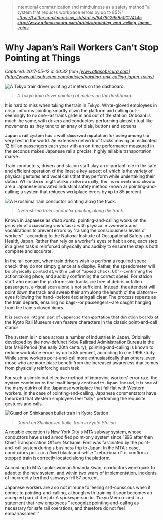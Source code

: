 > Intentional communication and mindfulness as a safety method "a system that reduces workplace errors by up to 85%"
_https://twitter.com/mcarlson_sb/status/847902958503174145_
_http://www.atlasobscura.com/articles/pointing-and-calling-japan-trains_

# Why Japan’s Rail Workers Can’t Stop Pointing at Things

_Captured: 2017-05-12 at 00:32 from [www.atlasobscura.com](http://www.atlasobscura.com/articles/pointing-and-calling-japan-trains)_

![A Tokyo train driver pointing at meters on the dashboard.](http://assets.atlasobscura.com/article_images/40790/image.jpg)

> _A Tokyo train driver pointing at meters on the dashboard._

It is hard to miss when taking the train in Tokyo. White-gloved employees in crisp uniforms pointing smartly down the platform and calling out--seemingly to no one--as trains glide in and out of the station. Onboard is much the same, with drivers and conductors performing almost ritual-like movements as they tend to an array of dials, buttons and screens

Japan's rail system has a well-deserved reputation for being among the very best in the world. An extensive network of tracks moving an estimated 12 billion passengers each year with an on-time performance measured in the seconds makes Japanese rail a precise, highly reliable transportation marvel.

Train conductors, drivers and station staff play an important role in the safe and efficient operation of the lines; a key aspect of which is the variety of physical gestures and vocal calls that they perform while undertaking their duties. While these might strike visitors as silly, the movements and shouts are a Japanese-innovated industrial safety method known as pointing-and-calling; a system that reduces workplace errors by up to 85 percent.

![A Hiroshima train conductor pointing along the track.](http://assets.atlasobscura.com/article_images/40789/image.jpg)

> _A Hiroshima train conductor pointing along the track._

Known in Japanese as _shisa kanko_, pointing-and-calling works on the principle of associating one's tasks with physical movements and vocalizations to prevent errors by "raising the consciousness levels of workers"--according to the National Institute of Occupational Safety and Health, Japan. Rather than rely on a worker's eyes or habit alone, each step in a given task is reinforced physically and audibly to ensure the step is both complete and accurate.

In the rail context, when train drivers wish to perform a required speed check, they do not simply glance at a display. Rather, the speedometer will be physically pointed at, with a call of "speed check, 80"--confirming the action taking place, and audibly confirming the correct speed. For station staff who ensure the platform-side tracks are free of debris or fallen passengers, a visual scan alone is not sufficient. Instead, the attendant will point down the track and sweep their arm along the length of the platform--eyes following the hand--before declaring all clear. The process repeats as the train departs, ensuring no bags--or passengers--are caught hanging from the train's closed doors.

It is such an integral part of Japanese transportation that direction boards at the Kyoto Rail Museum even feature characters in the classic point-and-call stance.

The system is in place across a number of industries in Japan. Originally developed by the now-defunct Kobe Railroad Administration Bureau in the late Meiji Period (the early 20th century), pointing-and-calling is known to reduce workplace errors by up to 85 percent, according to one 1996 study. While some workers point-and-call more enthusiastically than others, even those who are more blase benefit from the increased awareness that comes from physically reinforcing each task.

For such a simple but effective method of improving workers' error rate, the system continues to find itself largely confined to Japan. Indeed, it is one of the many quirks of the Japanese workplace that fall flat with Western workers. In the case of pointing-and-calling, Japanese commentators have theorized that Western employees feel "silly" performing the requisite gestures and calls.

![Guard on Shinkansen bullet train in Kyoto Station](http://assets.atlasobscura.com/article_images/40768/image.jpg)

> _Guard on Shinkansen bullet train in Kyoto Station_

A notable exception is New York City's MTA subway system, whose conductors have used a modified point-only system since 1996 after then Chief Transportation Officer Nathaniel Ford was fascinated by the point-and-call system during a business trip to Japan. In the MTA's case, conductors point to a fixed black-and-white "zebra board" to confirm a stopped train is correctly located along the platform.

According to MTA spokeswoman Amanda Kwan, conductors were quick to adapt to the new system, and within two years of implementation, incidents of incorrectly berthed subways fell 57 percent.

Japanese workers are also not immune to feeling self-conscious when it comes to pointing-and-calling, although with training it soon becomes an accepted part of the job. A spokesperson for Tokyo Metro noted in a statement that new employees " recognize pointing-and-calling as necessary for safe rail operations, and therefore do not feel embarrassment."
